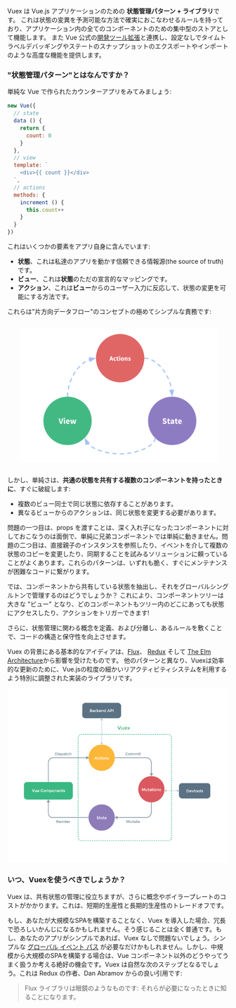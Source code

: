 Vuex は Vue.js アプリケーションのための **状態管理パターン + ライブラリ**です。
これは状態の変異を予測可能な方法で確実におこなわせるルールを持っており、アプリケーション内の全てのコンポーネントのための集中型のストアとして機能します。
また Vue 公式の[開発ツール拡張](https://github.com/vuejs/vue-devtools)と連携し、設定なしでタイムトラベルデバッギングやステートのスナップショットのエクスポートやインポートのような高度な機能を提供します。

### "状態管理パターン"とはなんですか？

単純な Vue で作られたカウンターアプリをみてみましょう:

``` js
new Vue({
  // state
  data () {
    return {
      count: 0
    }
  },
  // view
  template: `
    <div>{{ count }}</div>
  `,
  // actions
  methods: {
    increment () {
      this.count++
    }
  }
})
```

これはいくつかの要素をアプリ自身に含んでいます:

- **状態**、これは私達のアプリを動かす信頼できる情報源(the source of truth)です。
- **ビュー**、これは**状態**のただの宣言的なマッピングです。
- **アクション**、これは**ビュー**からのユーザー入力に反応して、状態の変更を可能にする方法です。

これらは"片方向データフロー"のコンセプトの極めてシンプルな責務です:

<p style="text-align: center; margin: 2em">
  <img style="max-width:450px;" src="./images/flow.png">
</p>

しかし、単純さは、**共通の状態を共有する複数のコンポーネントを持ったときに**、すぐに破綻します:

- 複数のビュー同士で同じ状態に依存することがあります。
- 異なるビューからのアクションは、同じ状態を変更する必要があります。

問題の一つ目は、props を渡すことは、深く入れ子になったコンポーネントに対しておこなうのは面倒で、単純に兄弟コンポーネントでは単純に動きません。問題の二つ目は、直接親子のインスタンスを参照したり、イベントを介して複数の状態のコピーを変更したり、同期することを試みるソリューションに頼っていることがよくあります。これらのパターンは、いずれも脆く、すぐにメンテナンスが困難なコードに繋がります。

では、コンポーネントから共有している状態を抽出し、それをグローバルシングルトンで管理するのはどうでしょうか？ これにより、コンポーネントツリーは大きな "ビュー" となり、どのコンポーネントもツリー内のどこにあっても状態にアクセスしたり、アクションをトリガーできます!

さらに、状態管理に関わる概念を定義、および分離し、あるルールを敷くことで、コードの構造と保守性を向上させます。

Vuex の背景にある基本的なアイディアは、[Flux](https://facebook.github.io/flux/docs/overview.html)、 [Redux](http://redux.js.org/) そして [The Elm Architecture](https://guide.elm-lang.org/architecture/)から影響を受けたものです。
他のパターンと異なり、Vuexは効率的な更新のために、Vue.jsの粒度の細かいリアクティビティシステムを利用するよう特別に調整された実装のライブラリです。

![vuex](./images/vuex.png)

### いつ、Vuexを使うべきでしょうか？

Vuex は、共有状態の管理に役立ちますが、さらに概念やボイラープレートのコストがかかります。これは、短期的生産性と長期的生産性のトレードオフです。

もし、あなたが大規模なSPAを構築することなく、Vuex を導入した場合、冗長で恐ろしいかんじになるかもしれません。そう感じることは全く普通です。もし、あなたのアプリがシンプルであれば、Vuex なしで問題ないでしょう。シンプルな [グローバル イベント パス](http://vuejs.org/guide/components.html#Non-Parent-Child-Communication) が必要なだけかもしれません。しかし、中規模から大規模のSPAを構築する場合は、Vue コンポーネント以外のどうやってうまく扱うか考える絶好の機会です。Vuex は自然な次のステップとなるでしょう。これは Redux の作者、Dan Abramov からの良い引用です:

> Flux ライブラリは眼鏡のようなものです: それらが必要になったときに知ることになります。
